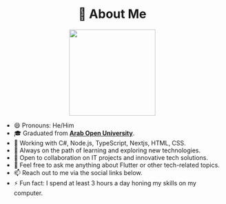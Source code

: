<h1 align="center">💫 About Me</h1>

<p align="center">
  <img src="https://github.com/yshareeda/assets/94241554/d523ff56-540d-4f4b-a64a-e0d7f7a7ba24" width="200" height="200"/>
</p>


- 😄 Pronouns: He/Him
- 🎓 Graduated from **[Arab Open University]([https://www.open.ac.uk/](https://www.aou.org.bh/Pages/default.aspx))**.
- 💼 Working with C#, Node.js, TypeScript, Nextjs, HTML, CSS.
- 🌱 Always on the path of learning and exploring new technologies.
- 🤝 Open to collaboration on IT projects and innovative tech solutions.
- 💬 Feel free to ask me anything about Flutter or other tech-related topics.
- 📫 Reach out to me via the social links below.
- ⚡ Fun fact: I spend at least 3 hours a day honing my skills on my computer.
